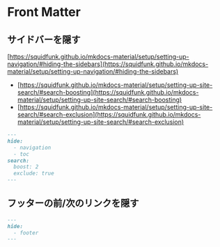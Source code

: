 # Front Matter

## サイドバーを隠す
[https://squidfunk.github.io/mkdocs-material/setup/setting-up-navigation/#hiding-the-sidebars](https://squidfunk.github.io/mkdocs-material/setup/setting-up-navigation/#hiding-the-sidebars)

- [https://squidfunk.github.io/mkdocs-material/setup/setting-up-site-search/#search-boosting](https://squidfunk.github.io/mkdocs-material/setup/setting-up-site-search/#search-boosting)
- [https://squidfunk.github.io/mkdocs-material/setup/setting-up-site-search/#search-exclusion](https://squidfunk.github.io/mkdocs-material/setup/setting-up-site-search/#search-exclusion)

``` md
---
hide:
  - navigation
  - toc
search:
  boost: 2
  exclude: true
---

```

## フッターの前/次のリンクを隠す

``` md
---
hide:
  - footer
---

```
